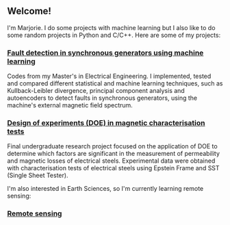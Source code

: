 ## Welcome!

I'm Marjorie. I do some projects with machine learning but I also like to do some random projects in Python and C/C++. Here are some of my projects: 

### [Fault detection in synchronous generators using machine learning](https://github.com/marjoriehoegen/MsC-codes)

Codes from my Master's in Electrical Engineering. I implemented, tested and compared different statistical and machine learning techniques, such as Kullback-Leibler divergence, principal component analysis and autoencoders to detect faults in synchronous generators, using the machine's external magnetic field spectrum.

### [Design of experiments (DOE) in magnetic characterisation tests](https://github.com/marjoriehoegen/analise-ensaios-tcc)

Final undergraduate research project focused on the application of DOE to determine which factors are significant in the measurement of permeability and magnetic losses of electrical steels. Experimental data were obtained with characterisation tests of electrical steels using Epstein Frame and SST (Single Sheet Tester).

I'm also interested in Earth Sciences, so I'm currently learning remote sensing:

### [Remote sensing](https://github.com/marjoriehoegen/remote_sensing)

